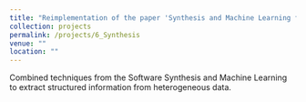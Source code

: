 ```yaml
---
title: "Reimplementation of the paper 'Synthesis and Machine Learning for Heterogeneous Extraction'"
collection: projects
permalink: /projects/6_Synthesis
venue: ""
location: ""
---
```


Combined techniques from the Software Synthesis and Machine Learning to extract structured information from heterogeneous data.
